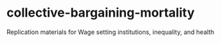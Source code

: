 # collective-bargaining-mortality
Replication materials for Wage setting institutions, inequality, and health
